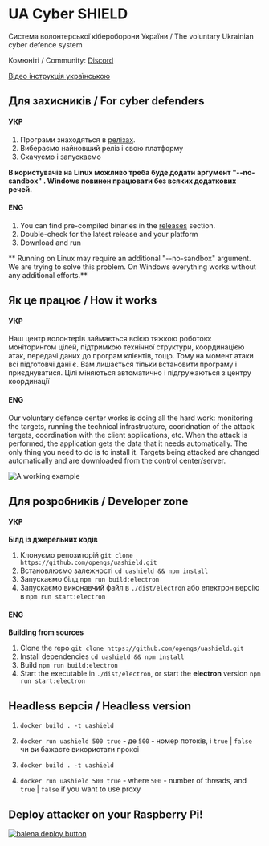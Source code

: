 # UA Cyber SHIELD
Система волонтерської кібероборони України  / The voluntary Ukrainian cyber defence system

Комюніті / Community: [Discord](https://discord.gg/7BfJ9JKQ98)

[Відео інструкція українською](https://youtu.be/snTzpRt7a5k)

## Для захисників / For cyber defenders
#### УКР
1. Програми знаходяться в [релізах](https://github.com/opengs/uashield/releases).
2. Вибераємо найновший реліз і свою платформу
3. Скачуємо і запускаємо

**В користувачів на Linux можливо треба буде додати аргумент "--no-sandbox" . Windows повинен працювати без всяких додаткових речей.**

#### ENG
1. You can find pre-compiled binaries in the [releases](https://github.com/opengs/uashield/releases) section.
2. Double-check for the latest release and your platform
3. Download and run

** Running on Linux may require an additional "--no-sandbox" argument. We are trying to solve this problem. On Windows everything works without any additional efforts.**

## Як це працює / How it works
#### УКР
Наш центр волонтерів займається всією тяжкою роботою: моніторингом цілей, підтримкою технічної структури, координацією атак, передачі даних до програм клієнтів, тощо. Тому на момент атаки всі підготовчі дані є. Вам лишається тільки встановити програму і приєднуватися. Цілі міняються автоматично і підгружаються з центру координації

#### ENG
Our voluntary defence center works is doing all the hard work: monitoring the targets, running the technical infrastructure, cooridnation of the attack targets, coordination with the client applications, etc. When the attack is performed, the application gets the data that it needs automatically. The only thing you need to do is to install it. Targets being attacked are changed automatically and are downloaded from the control center/server.

![A working example](docs/working.png)

## Для розробників / Developer zone
#### УКР
**Білд із джерельних кодів**
1. Клонуємо репозиторій `git clone https://github.com/opengs/uashield.git`
2. Встановлюємо залежності `cd uashield && npm install`
3. Запускаємо білд `npm run build:electron`
4. Запускаємо виконавчий файл в `./dist/electron` або електрон версію в `npm run start:electron`

#### ENG
**Building from sources**
1. Clone the repo `git clone https://github.com/opengs/uashield.git`
2. Install dependencies `cd uashield && npm install`
3. Build `npm run build:electron`
4. Start the executable in `./dist/electron`, or start the **electron** version `npm run start:electron`

## Headless версія / Headless version
1. `docker build . -t uashield`
2. `docker run uashield 500 true` - де `500` - номер потоків, і `true` | `false` чи ви бажаєте використати проксі

1. `docker build . -t uashield`
2. `docker run uashield 500 true` - where `500` - number of threads, and `true` | `false` if you want to use proxy


## Deploy attacker on your Raspberry Pi!
[![balena deploy button](https://www.balena.io/deploy.svg)](https://dashboard.balena-cloud.com/deploy?repoUrl=https://github.com/opengs/uashield)
